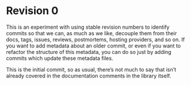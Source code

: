 # Revision 0

This is an experiment
with using stable revision numbers to identify commits
so that we can, as much as we like, decouple them
from their docs, tags, issues, reviews, postmortems,
hosting providers, and so on.
If you want to add metadata about an older commit,
or even if you want to refactor the structure of this metadata,
you can do so just by adding commits
which update these metadata files.

This is the initial commit,
so as usual, there’s not much to say that isn’t already covered
in the documentation comments in the library itself.
